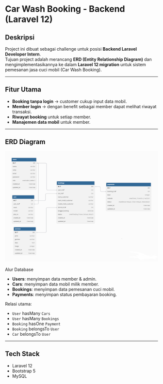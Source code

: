 # Car Wash Booking - Backend (Laravel 12)

## Deskripsi
Project ini dibuat sebagai challenge untuk posisi **Backend Laravel Developer Intern**.  
Tujuan project adalah merancang **ERD (Entity Relationship Diagram)** dan mengimplementasikannya ke dalam **Laravel 12 migration** untuk sistem pemesanan jasa cuci mobil (Car Wash Booking).

---

## Fitur Utama
- **Booking tanpa login** -> customer cukup input data mobil.
- **Member login** -> dengan benefit sebagai member dapat melihat riwayat transaksi.
- **Riwayat booking** untuk setiap member.
- **Manajemen data mobil** untuk member.

---

## ERD Diagram 
![ERD Diagram](public/assets/img/erd-diagram.png)

Alur Database
- **Users**: menyimpan data member & admin.
- **Cars**: menyimpan data mobil milik member.
- **Bookings**: menyimpan data pemesanan cuci mobil.
- **Payments**: menyimpan status pembayaran booking.

Relasi utama:
- `User` hasMany `Cars`
- `User` hasMany `Bookings`
- `Booking` hasOne `Payment`
- `Booking` belongsTo `User`
- `Car` belongsTo `User`

---

## Tech Stack
- Laravel 12
- Bootstrap 5
- MySQL
